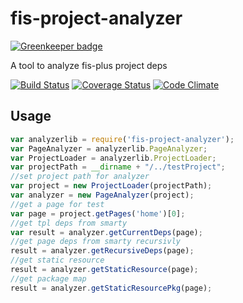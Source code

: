 fis-project-analyzer
========

[![Greenkeeper badge](https://badges.greenkeeper.io/hefangshi/fis-project-analyzer.svg)](https://greenkeeper.io/)

A tool to analyze fis-plus project deps

[![Build Status](https://travis-ci.org/hefangshi/fis-project-analyzer.svg?branch=master)](https://travis-ci.org/hefangshi/fis-project-analyzer)
[![Coverage Status](https://coveralls.io/repos/hefangshi/fis-project-analyzer/badge.png?branch=master)](https://coveralls.io/r/hefangshi/fis-project-analyzer?branch=master)
[![Code Climate](https://codeclimate.com/github/hefangshi/fis-project-analyzer.png)](https://codeclimate.com/github/hefangshi/fis-project-analyzer)

## Usage

```javascript
var analyzerlib = require('fis-project-analyzer');
var PageAnalyzer = analyzerlib.PageAnalyzer;
var ProjectLoader = analyzerlib.ProjectLoader;
var projectPath = __dirname + "/../testProject";
//set project path for analyzer
var project = new ProjectLoader(projectPath);
var analyzer = new PageAnalyzer(project);
//get a page for test
var page = project.getPages('home')[0];
//get tpl deps from smarty
var result = analyzer.getCurrentDeps(page);
//get page deps from smarty recursivly
result = analyzer.getRecursiveDeps(page);
//get static resource
result = analyzer.getStaticResource(page);
//get package map
result = analyzer.getStaticResourcePkg(page);
```